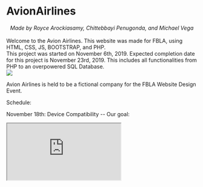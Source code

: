 # AvionAirlines
<center><i>Made by Royce Arockiasamy, Chittebbayi Penugonda, and Michael Vega</i></center>
<br>
Welcome to the Avion Airlines. This website was made for FBLA, using HTML, CSS, JS, BOOTSTRAP, and PHP.
<br>
This project was started on November 6th, 2019. Expected completion date for this project is November 23rd, 2019. This includes all functionalities from PHP to an overpowered SQL Database.
<br>
<img src="https://lh3.googleusercontent.com/-TSdJgfSqtuA/XchgU_czyNI/AAAAAAAABaY/T8a7QHCJW2QDcI5p-MY9SCzyOZOe51KEACK8BGAsYHg/s0/IMG_8482.jpg"> </img><br>

Avion Airlines is held to be a fictional company for the FBLA Website Design Event.


Schedule:

November 18th: Device Compatibility -- Our goal: <br>
<iframe src="http://www.scrolleffects.com/edge-animation.html"></iframe>
